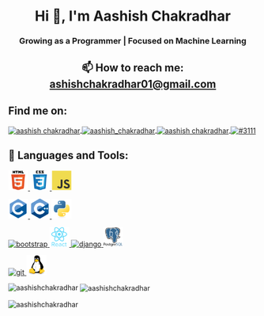 <div>
  <h1 align="center">Hi 👋, I'm Aashish Chakradhar</h1>
  <h3 align="center">Growing as a Programmer | Focused on Machine Learning</h3>
  <!--
  <p align="center"> 
    <img src="https://komarev.com/ghpvc/?username=aashishchakradhar&label=Profile%20views&color=0e75b6&style=flat" alt="aashishchakradhar" />
  </p>
    -->
  <h2 align='center' > 
    📫 How to reach me:
    <a href = "mailto: ashishchakradhar01@gmail.com">
            ashishchakradhar01@gmail.com
    </a>
  </h2> 
</div>

<div>
  <h2 align="left">Find me on:</h2>
  <p align="left">
    <a href="https://www.facebook.com/Aashish.Ckdhr" target="blank">
      <img align="center" src="https://raw.githubusercontent.com/rahuldkjain/github-profile-readme-generator/master/src/images/icons/Social/facebook.svg" alt="aashish chakradhar" height="30" width="40" />
    </a>
    <a href="https://instagram.com/aashish_chakradhar" target="blank">
      <img align="center" src="https://raw.githubusercontent.com/rahuldkjain/github-profile-readme-generator/master/src/images/icons/Social/instagram.svg" alt="aashish_chakradhar" height="30" width="40" />
    </a>
    <a href="https://leetcode.com/u/ashishchakradhar00/" target="blank">
      <img align="center" src="https://raw.githubusercontent.com/rahuldkjain/github-profile-readme-generator/master/src/images/icons/Social/leet-code.svg" alt="aashish chakradhar" height="30" width="40" />
    </a>
    <a href="https://discord.gg/#3111" target="blank">
      <img align="center" src="https://raw.githubusercontent.com/rahuldkjain/github-profile-readme-generator/master/src/images/icons/Social/discord.svg" alt="#3111" height="30" width="40" />
    </a>
  </p>
</div>

<div>
  <h2 align="left">🧰 Languages and Tools:</h2>
  <p>
     <a href="https://www.w3.org/html/" target="_blank" rel="noreferrer"> 
       <img src="https://raw.githubusercontent.com/devicons/devicon/master/icons/html5/html5-original-wordmark.svg" alt="html5" width="40" height="40"/>
     </a>
    <a href="https://www.w3schools.com/css/" target="_blank" rel="noreferrer">
      <img src="https://raw.githubusercontent.com/devicons/devicon/master/icons/css3/css3-original-wordmark.svg" alt="css3" width="40" height="40"/>
    </a>
     <a href="https://developer.mozilla.org/en-US/docs/Web/JavaScript" target="_blank" rel="noreferrer"> 
      <img src="https://raw.githubusercontent.com/devicons/devicon/master/icons/javascript/javascript-original.svg" alt="javascript" width="40" height="40"/> 
    </a> 
    
  </p>
  <p>
    <a href="https://www.cprogramming.com/" target="_blank" rel="noreferrer">
      <img src="https://raw.githubusercontent.com/devicons/devicon/master/icons/c/c-original.svg" alt="c" width="40" height="40"/>
    </a>
    <a href="https://www.w3schools.com/cpp/" target="_blank" rel="noreferrer">
      <img src="https://raw.githubusercontent.com/devicons/devicon/master/icons/cplusplus/cplusplus-original.svg" alt="cplusplus" width="40" height="40"/>
    </a>
    <a href="https://www.python.org" target="_blank" rel="noreferrer"> 
      <img src="https://raw.githubusercontent.com/devicons/devicon/master/icons/python/python-original.svg" alt="python" width="40" height="40"/>
    </a>
  </p>
  <p>
    <a href="https://getbootstrap.com" target="_blank" rel="noreferrer">
      <img src="https://getbootstrap.com/docs/5.3/assets/brand/bootstrap-logo-shadow.png" alt="bootstrap" width="40" height="40"/> </a>
    <!---
      <a href="https://www.php.net" target="_blank" rel="noreferrer"> 
        <img src="https://raw.githubusercontent.com/devicons/devicon/master/icons/php/php-original.svg" alt="php" width="40" height="40"/> 
      </a>
    --->
    <a href="https://reactjs.org/" target="_blank" rel="noreferrer"> 
      <img src="https://raw.githubusercontent.com/devicons/devicon/master/icons/react/react-original-wordmark.svg" alt="react" width="40" height="40"/>
    </a>
    <a href="https://www.djangoproject.com/" target="_blank" rel="noreferrer">
      <img src="https://cdn.worldvectorlogo.com/logos/django.svg" alt="django" width="40" height="40"/>
    </a>
    <a href="https://www.postgresql.org" target="_blank" rel="noreferrer"> 
      <img src="https://raw.githubusercontent.com/devicons/devicon/master/icons/postgresql/postgresql-original-wordmark.svg" alt="postgresql" width="40" height="40"/> 
    </a>
  </p>
  <p>
    <a href="https://git-scm.com/" target="_blank" rel="noreferrer">
      <img src="https://www.vectorlogo.zone/logos/git-scm/git-scm-icon.svg" alt="git" width="40" height="40"/> 
    </a>
    <a href="https://www.linux.org/" target="_blank" rel="noreferrer"> 
      <img src="https://raw.githubusercontent.com/devicons/devicon/master/icons/linux/linux-original.svg" alt="linux" width="40" height="40"/> 
    </a>
  </p>
</div>

<div>
  <p>
    <img align="left" src="https://github-readme-stats.vercel.app/api/top-langs?username=aashishchakradhar&show_icons=true&locale=en&langs_count=10&theme=chartreuse-dark" alt="aashishchakradhar" />
  </p>
  <p>
    &nbsp;<img align="center" src="https://github-readme-stats.vercel.app/api?username=aashishchakradhar&show_icons=true&locale=en&theme=chartreuse-dark" alt="aashishchakradhar" />
  </p>
  <p>
    <img align="center" src="https://github-readme-streak-stats.herokuapp.com/?user=aashishchakradhar&" alt="aashishchakradhar" />
  </p>
</div>
